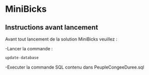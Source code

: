 # MiniBicks

## Instructions avant lancement

Avant tout lancement de la solution MiniBicks veuillez :

  -Lancer la commande :
  ```c#
  update-database
  ```
  -Executer la commande SQL contenu dans PeupleCongeeDuree.sql
